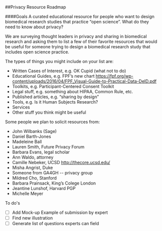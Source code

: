 ##Privacy Resource Roadmap

####Goals
A curated educational resource for people who want to design biomedical research studies that practice “open science”. What do they need to know about privacy?

We are surveying thought leaders in privacy and sharing in biomedical research and asking them to list a few of their favorite resources  that would be useful for someone trying to design a biomedical research study that includes open science practice.

The types of things you might include on your list are:
* Written Cases of Interest, e.g. OK Cupid (what not to do)
* Educational Guides, e.g. FPF’s new chart
https://fpf.org/wp-content/uploads/2016/04/FPF_Visual-Guide-to-Practical-Data-DeID.pdf
* Toolkits, e.g. Participant-Centered Consent Toolkit
* Legal stuff, e.g. something about HIPAA, Common Rule, etc.
* Published articles, e.g. “sharing by design” 
* Tools, e.g. Is it Human Subjects Research?
* Services
* Other stuff you think might be useful

Some people we plan to solicit resources from:
* John Wilbanks (Sage)
* Daniel Barth-Jones
* Madeleine Ball
* Lauren Smith, Future Privacy Forum 
* Barbara Evans, legal scholar
* Ann Waldo, attorney
* Camille Nebeker, UCSD http://thecore.ucsd.edu/
* Misha Angrist, Duke
* Someone from GA4GH -- privacy group
* Mildred Cho, Stanford
* Barbara Prainsack, King’s Colege London
* Jeantine Lunshof, Harvard PGP
* Michelle Meyer

To do's
- [ ] Add Mock-up Example of submission by expert
- [ ] Find new illustration
- [ ] Generate list of questions experts can field

